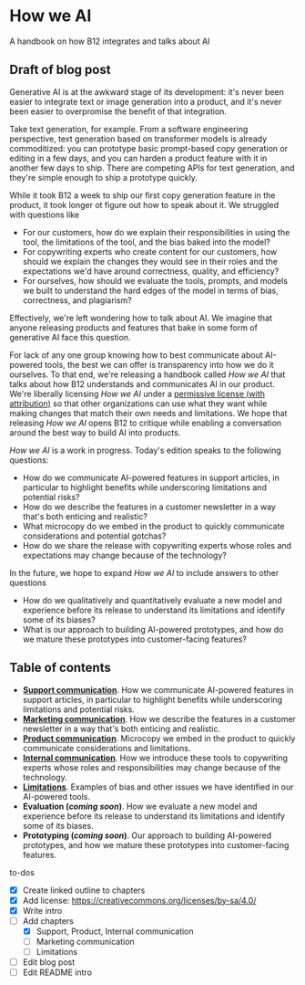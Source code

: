 # How we AI
A handbook on how B12 integrates and talks about AI

## Draft of blog post
Generative AI is at the awkward stage of its development: it's never been easier to integrate text or image generation into a product, and it's never been easier to overpromise the benefit of that integration.  

Take text generation, for example. From a software engineering perspective, text generation based on transformer models is already commoditized: you can prototype basic prompt-based copy generation or editing in a few days, and you can harden a product feature with it in another few days to ship. There are competing APIs for text generation, and they're simple enough to ship a prototype quickly.

While it took B12 a week to ship our first copy generation feature in the product, it took longer ot figure out how to speak about it. We struggled with questions like
 - For our customers, how do we explain their responsibilities in using the tool, the limitations of the tool, and the bias baked into the model?
 - For copywriting experts who create content for our customers, how should we explain the changes they would see in their roles and the expectations we'd have around correctness, quality, and efficiency?
 - For ourselves, how should we evaluate the tools, prompts, and models we built to understand the hard edges of the model in terms of bias, correctness, and plagiarism?

Effectively, we're left wondering how to talk about AI. We imagine that anyone releasing products and features that bake in some form of generative AI face this question.

For lack of any one group knowing how to best communicate about AI-powered tools, the best we can offer is transparency into how we do it ourselves. To that end, we're releasing a handbook called *How we AI* that talks about how B12 understands and communicates AI in our product. We're liberally licensing *How we AI* under a [permissive license (with attribution)](LICENSE.md) so that other organizations can use what they want while making changes that match their own needs and limitations. We hope that releasing *How we AI* opens B12 to critique while enabling a conversation around the best way to build AI into products.

*How we AI* is a work in progress. Today's edition speaks to the following questions:
- How do we communicate AI-powered features in support articles, in particular to highlight benefits while underscoring limitations and potential risks?
- How do we describe the features in a customer newsletter in a way that's both enticing and realistic?
- What microcopy do we embed in the product to quickly communicate considerations and potential gotchas?
- How do we share the release with copywriting experts whose roles and expectations may change because of the technology?

In the future, we hope to expand *How we AI* to include answers to other questions
- How do we qualitatively and quantitatively evaluate a new model and experience before its release to understand its limitations and identify some of its biases?
- What is our approach to building AI-powered prototypes, and how do we mature these prototypes into customer-facing features?

## Table of contents
  - **[Support communication](support.md)**. How we communicate AI-powered features in support articles, in particular to highlight benefits while underscoring limitations and potential risks.
  - **[Marketing communication](marketing.md)**. How we describe the features in a customer newsletter in a way that's both enticing and realistic.
  - **[Product communication](product.md)**. Microcopy we embed in the product to quickly communicate considerations and limitations.
  - **[Internal communication](internal.md)**. How we introduce these tools to copywriting experts whose roles and responsibilities may change because of the technology.
  - **[Limitations](limitations.md)**. Examples of bias and other issues we have identified in our AI-powered tools.
  - **Evaluation (*coming soon*)**. How we evaluate a new model and experience before its release to understand its limitations and identify some of its biases.
  - **Prototyping (*coming soon*)**. Our approach to building AI-powered prototypes, and how we mature these prototypes into customer-facing features.

to-dos
- [x] Create linked outline to chapters
- [x] Add license: https://creativecommons.org/licenses/by-sa/4.0/
- [x] Write intro
- [ ] Add chapters
  - [x] Support, Product, Internal communication
  - [ ] Marketing communication
  - [ ] Limitations
- [ ] Edit blog post
- [ ] Edit README intro
